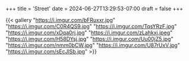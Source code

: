 +++
title = 'Street'
date = 2024-06-27T13:29:53-07:00
draft = false
+++

{{< gallery "https://i.imgur.com/bFRuxxr.jpg" "https://i.imgur.com/C0R4QS9.jpg" "https://i.imgur.com/TqsYRzF.jpg" "https://i.imgur.com/xDqa0rj.jpg" "https://i.imgur.com/zLahkxj.jpeg" "https://i.imgur.com/H58DYsj.jpg" "https://i.imgur.com/Uu00jZ5.jpg" "https://i.imgur.com/nmm0bCW.jpg" "https://i.imgur.com/U87rUxV.jpg" "https://i.imgur.com/sEcJlSb.jpg" >}}



